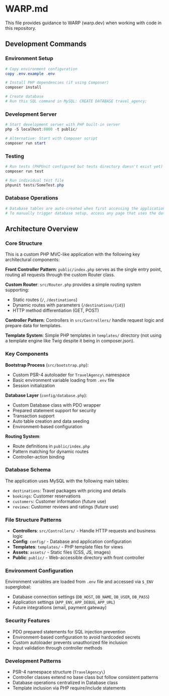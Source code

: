 # WARP.md

This file provides guidance to WARP (warp.dev) when working with code in this repository.

## Development Commands

### Environment Setup
```powershell
# Copy environment configuration
copy .env.example .env

# Install PHP dependencies (if using Composer)
composer install

# Create database
# Run this SQL command in MySQL: CREATE DATABASE travel_agency;
```

### Development Server
```powershell
# Start development server with PHP built-in server
php -S localhost:8000 -t public/

# Alternative: Start with Composer script
composer run start
```

### Testing
```powershell
# Run tests (PHPUnit configured but tests directory doesn't exist yet)
composer run test

# Run individual test file
phpunit tests/SomeTest.php
```

### Database Operations
```powershell
# Database tables are auto-created when first accessing the application
# To manually trigger database setup, access any page that uses the database
```

## Architecture Overview

### Core Structure
This is a custom PHP MVC-like application with the following key architectural components:

**Front Controller Pattern**: `public/index.php` serves as the single entry point, routing all requests through the custom Router class.

**Custom Router**: `src/Router.php` provides a simple routing system supporting:
- Static routes (`/`, `/destinations`)
- Dynamic routes with parameters (`/destinations/{id}`)
- HTTP method differentiation (GET, POST)

**Controller Pattern**: Controllers in `src/Controllers/` handle request logic and prepare data for templates.

**Template System**: Simple PHP templates in `templates/` directory (not using a template engine like Twig despite it being in composer.json).

### Key Components

**Bootstrap Process** (`src/bootstrap.php`):
- Custom PSR-4 autoloader for `TravelAgency\` namespace
- Basic environment variable loading from `.env` file
- Session initialization

**Database Layer** (`config/database.php`):
- Custom Database class with PDO wrapper
- Prepared statement support for security
- Transaction support
- Auto table creation and data seeding
- Environment-based configuration

**Routing System**:
- Route definitions in `public/index.php`
- Pattern matching for dynamic routes
- Controller-action binding

### Database Schema
The application uses MySQL with the following main tables:
- `destinations`: Travel packages with pricing and details
- `bookings`: Customer reservations
- `customers`: Customer information (future use)
- `reviews`: Customer reviews and ratings (future use)

### File Structure Patterns
- **Controllers**: `src/Controllers/` - Handle HTTP requests and business logic
- **Config**: `config/` - Database and application configuration
- **Templates**: `templates/` - PHP template files for views
- **Assets**: `assets/` - Static files (CSS, JS, images)
- **Public**: `public/` - Web-accessible directory with front controller

### Environment Configuration
Environment variables are loaded from `.env` file and accessed via `$_ENV` superglobal:
- Database connection settings (`DB_HOST`, `DB_NAME`, `DB_USER`, `DB_PASS`)
- Application settings (`APP_ENV`, `APP_DEBUG`, `APP_URL`)
- Future integrations (email, payment gateway)

### Security Features
- PDO prepared statements for SQL injection prevention
- Environment-based configuration to avoid hardcoded secrets
- Custom autoloader prevents unauthorized file inclusion
- Input validation through controller methods

### Development Patterns
- PSR-4 namespace structure (`TravelAgency\`)
- Controller classes extend no base class but follow consistent patterns
- Database operations centralized in Database class
- Template inclusion via PHP require/include statements
